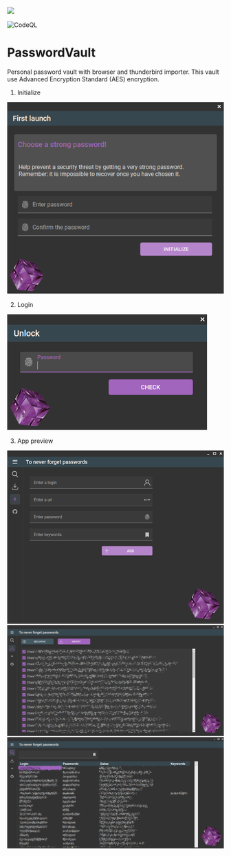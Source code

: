 ![](https://github.com/DevElkami/PasswordVault/actions/workflows/workflow.yml/badge.svg?branch=master)

![CodeQL](https://github.com/DevElkami/MesConges/actions/workflows/codeql.yml/badge.svg)

# PasswordVault
Personal password vault with browser and thunderbird importer. This vault use Advanced Encryption Standard (AES) encryption.


1. Initialize

![](https://github.com/DevElkami/PasswordVault/blob/master/vault.png)

2. Login

![](https://github.com/DevElkami/PasswordVault/blob/master/vault-pwd.png)

3. App preview

![](https://github.com/DevElkami/PasswordVault/blob/master/vault-add.png)
![](https://github.com/DevElkami/PasswordVault/blob/master/vault-import.png)
![](https://github.com/DevElkami/PasswordVault/blob/master/vault-main.png)
